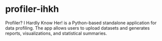 # profiler-ihkh
Profiler? I Hardly Know Her! is a Python-based standalone application for data profiling. The app allows users to upload datasets and generates reports, visualizations, and statistical summaries.
